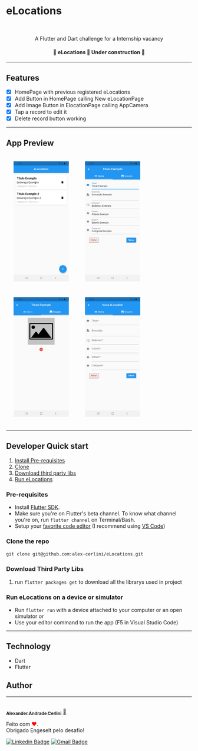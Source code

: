 # eLocations
<br />

<p align="center">A Flutter and Dart challenge for a Internship vacancy</p>

<h4 align="center"> 
	🚧  eLocations 🚀 Under construction  🚧
</h4>

---

## Features

- [X] HomePage with previous registered eLocations
- [X] Add Button in HomePage calling New eLocationPage
- [X] Add Image Button in ElocationPage calling AppCamera
- [X] Tap a record to edit it
- [X] Delete record button working

---

## App Preview
<p>
<img src="print_screen/Print1.png" width="150" style="margin: 20px;">
<img src="print_screen/Print2.jpg" width="150" style="margin: 20px;">
<img src="print_screen/Print3.jpg" width="150" style="margin: 20px;">
<img src="print_screen/Print4.jpg" width="150" style="margin: 20px;">
</p>

---

## Developer Quick start

1. [Install Pre-requisites](#pre-requisites)
1. [Clone](#clone-the-repo)
1. [Download third party libs](#download-third-party-libs)
1. [Run eLocations](#run-eLocations-on-a-device-or-simulator)


### Pre-requisites

* Install [Flutter SDK](https://flutter.dev/docs/get-started/install).
* Make sure you're on Flutter's beta channel. To know what channel you're on, run ```flutter channel``` on Terminal/Bash.
* Setup your [favorite code editor](https://flutter.dev/docs/get-started/editor) (I recommend using [VS Code](https://code.visualstudio.com/))

### Clone the repo
    git clone git@github.com:alex-cerlini/eLocations.git


### Download Third Party Libs
1. run ```flutter packages get``` to download all the librarys used in project


### Run eLocations on a device or simulator
* Run `flutter run` with a device attached to your computer or an open simulator
or
* Use your editor command to run the app (F5 in Visual Studio Code)

---

## Technology
- Dart
- Flutter

## Author
---

<a href="https://github.com/alex-cerlini">
 <img style="border-radius: 50%;" src="https://avatars.githubusercontent.com/u/56663683?v=4" width="100px;" alt=""/>
 <br />
 <sub><b>Alexander Andrade Cerlini</b></sub></a> <a href="https://github.com/alex-cerlini" title="Alex Cerlini">🚀</a>


Feito com <span style="color: red">♥</span>.
<br/>Obrigado Engeselt pelo desafio!

[![Linkedin Badge](https://img.shields.io/badge/-AlexCerlini-blue?style=flat-square&logo=Linkedin&logoColor=white&link=https://www.linkedin.com/in/alexander-andrade-cerlini-560982119/)](https://www.linkedin.com/in/alexander-andrade-cerlini-560982119/) 
[![Gmail Badge](https://img.shields.io/badge/-alexcerlinii@gmail.com-c14438?style=flat-square&logo=Gmail&logoColor=white&link=mailto:alexcerlinii@gmail.com)](mailto:alexcerlinii@gmail.com)